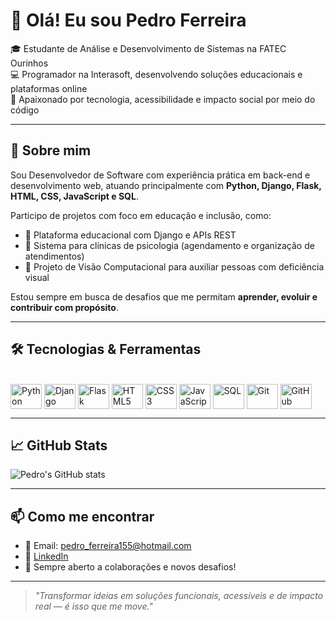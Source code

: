 # 👋 Olá! Eu sou Pedro Ferreira

🎓 Estudante de Análise e Desenvolvimento de Sistemas na FATEC Ourinhos  
💻 Programador na Interasoft, desenvolvendo soluções educacionais e plataformas online  
🚀 Apaixonado por tecnologia, acessibilidade e impacto social por meio do código  

---

## 🧠 Sobre mim

Sou Desenvolvedor de Software com experiência prática em back-end e desenvolvimento web, atuando principalmente com **Python, Django, Flask, HTML, CSS, JavaScript e SQL**.

Participo de projetos com foco em educação e inclusão, como:
- 🧠 Plataforma educacional com Django e APIs REST
- 🧩 Sistema para clínicas de psicologia (agendamento e organização de atendimentos)
- 🎯 Projeto de Visão Computacional para auxiliar pessoas com deficiência visual

Estou sempre em busca de desafios que me permitam **aprender, evoluir e contribuir com propósito**.

---

## 🛠️ Tecnologias & Ferramentas

<div style="display: inline_block"><br/>
  <img align="center" alt="Python" height="40" width="50" src="https://cdn.jsdelivr.net/gh/devicons/devicon@latest/icons/python/python-original.svg" />
  <img align="center" alt="Django" height="40" width="50" src="https://cdn.jsdelivr.net/gh/devicons/devicon@latest/icons/django/django-plain.svg" />
  <img align="center" alt="Flask" height="40" width="50" src="https://cdn.jsdelivr.net/gh/devicons/devicon@latest/icons/flask/flask-original.svg" />
  <img align="center" alt="HTML5" height="40" width="50" src="https://cdn.jsdelivr.net/gh/devicons/devicon@latest/icons/html5/html5-original.svg" />
  <img align="center" alt="CSS3" height="40" width="50" src="https://cdn.jsdelivr.net/gh/devicons/devicon@latest/icons/css3/css3-original.svg" />
  <img align="center" alt="JavaScript" height="40" width="50" src="https://cdn.jsdelivr.net/gh/devicons/devicon@latest/icons/javascript/javascript-original.svg" />
  <img align="center" alt="SQL" height="40" width="50" src="https://cdn.jsdelivr.net/gh/devicons/devicon@latest/icons/mysql/mysql-original.svg" />
  <img align="center" alt="Git" height="40" width="50" src="https://cdn.jsdelivr.net/gh/devicons/devicon@latest/icons/git/git-original.svg" />
  <img align="center" alt="GitHub" height="40" width="50" src="https://cdn.jsdelivr.net/gh/devicons/devicon@latest/icons/github/github-original.svg" />
</div>

---

## 📈 GitHub Stats

![Pedro's GitHub stats](https://github-readme-stats.vercel.app/api?username=PedroFerreira3&show_icons=true&theme=radical)

---

## 📫 Como me encontrar

- 📧 Email: pedro_ferreira155@hotmail.com  
- 💼 [LinkedIn](https://www.linkedin.com/in/pedro-ferreira021)  
- 🧪 Sempre aberto a colaborações e novos desafios!

---

> *"Transformar ideias em soluções funcionais, acessíveis e de impacto real — é isso que me move."*
